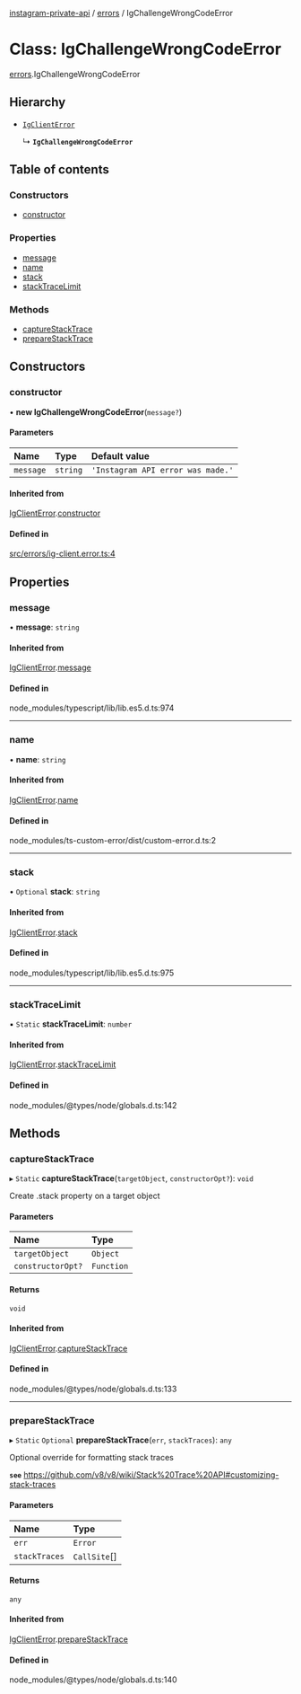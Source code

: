 [instagram-private-api](../../README.md) / [errors](../../modules/errors.md) / IgChallengeWrongCodeError

# Class: IgChallengeWrongCodeError

[errors](../../modules/errors.md).IgChallengeWrongCodeError

## Hierarchy

- [`IgClientError`](IgClientError.md)

  ↳ **`IgChallengeWrongCodeError`**

## Table of contents

### Constructors

- [constructor](IgChallengeWrongCodeError.md#constructor)

### Properties

- [message](IgChallengeWrongCodeError.md#message)
- [name](IgChallengeWrongCodeError.md#name)
- [stack](IgChallengeWrongCodeError.md#stack)
- [stackTraceLimit](IgChallengeWrongCodeError.md#stacktracelimit)

### Methods

- [captureStackTrace](IgChallengeWrongCodeError.md#capturestacktrace)
- [prepareStackTrace](IgChallengeWrongCodeError.md#preparestacktrace)

## Constructors

### constructor

• **new IgChallengeWrongCodeError**(`message?`)

#### Parameters

| Name | Type | Default value |
| :------ | :------ | :------ |
| `message` | `string` | `'Instagram API error was made.'` |

#### Inherited from

[IgClientError](IgClientError.md).[constructor](IgClientError.md#constructor)

#### Defined in

[src/errors/ig-client.error.ts:4](https://github.com/Nerixyz/instagram-private-api/blob/b3351b9/src/errors/ig-client.error.ts#L4)

## Properties

### message

• **message**: `string`

#### Inherited from

[IgClientError](IgClientError.md).[message](IgClientError.md#message)

#### Defined in

node_modules/typescript/lib/lib.es5.d.ts:974

___

### name

• **name**: `string`

#### Inherited from

[IgClientError](IgClientError.md).[name](IgClientError.md#name)

#### Defined in

node_modules/ts-custom-error/dist/custom-error.d.ts:2

___

### stack

• `Optional` **stack**: `string`

#### Inherited from

[IgClientError](IgClientError.md).[stack](IgClientError.md#stack)

#### Defined in

node_modules/typescript/lib/lib.es5.d.ts:975

___

### stackTraceLimit

▪ `Static` **stackTraceLimit**: `number`

#### Inherited from

[IgClientError](IgClientError.md).[stackTraceLimit](IgClientError.md#stacktracelimit)

#### Defined in

node_modules/@types/node/globals.d.ts:142

## Methods

### captureStackTrace

▸ `Static` **captureStackTrace**(`targetObject`, `constructorOpt?`): `void`

Create .stack property on a target object

#### Parameters

| Name | Type |
| :------ | :------ |
| `targetObject` | `Object` |
| `constructorOpt?` | `Function` |

#### Returns

`void`

#### Inherited from

[IgClientError](IgClientError.md).[captureStackTrace](IgClientError.md#capturestacktrace)

#### Defined in

node_modules/@types/node/globals.d.ts:133

___

### prepareStackTrace

▸ `Static` `Optional` **prepareStackTrace**(`err`, `stackTraces`): `any`

Optional override for formatting stack traces

**`see`** https://github.com/v8/v8/wiki/Stack%20Trace%20API#customizing-stack-traces

#### Parameters

| Name | Type |
| :------ | :------ |
| `err` | `Error` |
| `stackTraces` | `CallSite`[] |

#### Returns

`any`

#### Inherited from

[IgClientError](IgClientError.md).[prepareStackTrace](IgClientError.md#preparestacktrace)

#### Defined in

node_modules/@types/node/globals.d.ts:140
